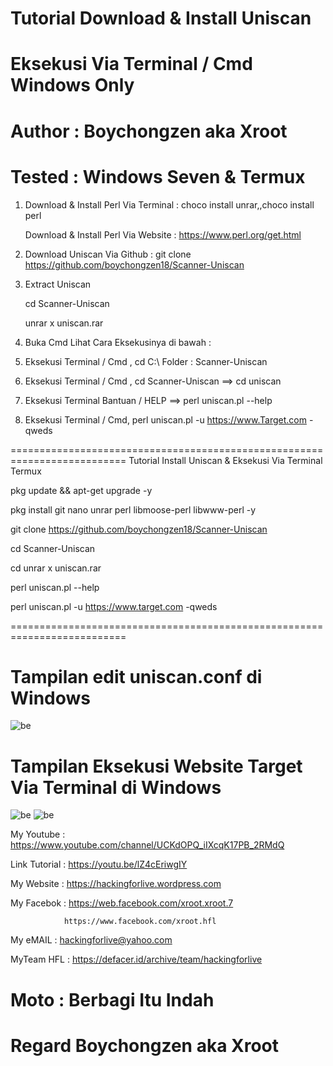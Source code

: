 # Tutorial Download & Install Uniscan

# Eksekusi Via Terminal / Cmd Windows Only

# Author : Boychongzen aka Xroot

# Tested : Windows Seven & Termux

1. Download & Install Perl Via Terminal : choco install unrar,,choco install perl

   Download & Install Perl Via Website  : https://www.perl.org/get.html   

2. Download Uniscan Via Github : git clone https://github.com/boychongzen18/Scanner-Uniscan

3. Extract Uniscan 
   
   cd Scanner-Uniscan

   unrar x uniscan.rar

4. Buka Cmd Lihat Cara Eksekusinya di bawah :

5. Eksekusi Terminal / Cmd , cd C:\ Folder : Scanner-Uniscan

6. Eksekusi Terminal / Cmd , cd Scanner-Uniscan ==> cd uniscan

7. Eksekusi Terminal Bantuan / HELP ==> perl uniscan.pl --help

8. Eksekusi Terminal / Cmd, perl uniscan.pl -u https://www.Target.com -qweds

==========================================================================
Tutorial Install Uniscan & Eksekusi Via Terminal Termux

pkg update && apt-get upgrade -y

pkg install git nano unrar perl libmoose-perl libwww-perl -y

git clone https://github.com/boychongzen18/Scanner-Uniscan

cd Scanner-Uniscan

cd unrar x uniscan.rar

perl uniscan.pl --help

perl uniscan.pl -u https://www.target.com -qweds

==========================================================================
# Tampilan edit uniscan.conf di Windows
![be](https://raw.githubusercontent.com/boychongzen18/Scanner-Uniscan/master/uniscan.jpg)
# Tampilan Eksekusi Website Target Via Terminal di Windows
![be](https://raw.githubusercontent.com/boychongzen18/Scanner-Uniscan/master/uniscan1.jpg)
![be](https://raw.githubusercontent.com/boychongzen18/Scanner-Uniscan/master/uniscan2.jpg)



My Youtube    : https://www.youtube.com/channel/UCKdOPQ_iIXcqK17PB_2RMdQ

Link Tutorial : https://youtu.be/lZ4cEriwgIY

My Website    : https://hackingforlive.wordpress.com

My Facebok    : https://web.facebook.com/xroot.xroot.7

                https://www.facebook.com/xroot.hfl

My eMAIL      : hackingforlive@yahoo.com

MyTeam HFL    : https://defacer.id/archive/team/hackingforlive

# Moto : Berbagi Itu Indah

# Regard Boychongzen aka Xroot
